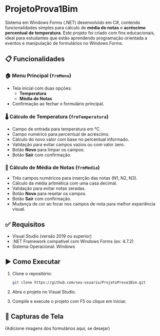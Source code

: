 # ProjetoProva1Bim

Sistema em Windows Forms (.NET) desenvolvido em C#, contendo funcionalidades simples para cálculo de **média de notas** e **acréscimo percentual de temperatura**. Este projeto foi criado com fins educacionais, ideal para estudantes que estão aprendendo programação orientada a eventos e manipulação de formulários no Windows Forms.

## 📋 Funcionalidades

### 🏠 Menu Principal (`frmMenu`)
- Tela inicial com duas opções:
  - **Temperatura**
  - **Média de Notas**
- Confirmação ao fechar o formulário principal.

### 🌡️ Cálculo de Temperatura (`frmTemperatura`)
- Campo de entrada para temperatura em °C.
- Campo numérico para percentual de acréscimo.
- Cálculo do novo valor com base no percentual informado.
- Validação para evitar campos vazios ou com valor zero.
- Botão **Novo** para limpar os campos.
- Botão **Sair** com confirmação.

### 🧮 Cálculo de Média de Notas (`frmMedia`)
- Três campos numéricos para inserção das notas (N1, N2, N3).
- Cálculo da média aritmética com uma casa decimal.
- Validação para evitar notas zeradas.
- Botão **Novo** para resetar os campos.
- Botão **Sair** com confirmação.
- Mudança de cor ao focar nos campos de nota para melhor experiência visual.

## ✅ Requisitos

- Visual Studio (versão 2019 ou superior)
- .NET Framework compatível com Windows Forms (ex: 4.7.2)
- Sistema Operacional: Windows

## ▶️ Como Executar

1. Clone o repositório:
   ```bash
   git clone https://github.com/seu-usuario/ProjetoProva1Bim.git
   ````
2. Abra o projeto no Visual Studio.

3. Compile e execute o projeto com F5 ou clique em Iniciar.

## 📸 Capturas de Tela
(Adicione imagens dos formulários aqui, se desejar)
